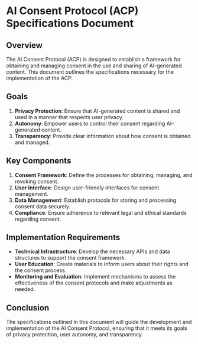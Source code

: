 # AI Consent Protocol (ACP) Specifications Document

## Overview
The AI Consent Protocol (ACP) is designed to establish a framework for obtaining and managing consent in the use and sharing of AI-generated content. This document outlines the specifications necessary for the implementation of the ACP.

## Goals
1. **Privacy Protection**: Ensure that AI-generated content is shared and used in a manner that respects user privacy.
2. **Autonomy**: Empower users to control their consent regarding AI-generated content.
3. **Transparency**: Provide clear information about how consent is obtained and managed.

## Key Components
1. **Consent Framework**: Define the processes for obtaining, managing, and revoking consent.
2. **User Interface**: Design user-friendly interfaces for consent management.
3. **Data Management**: Establish protocols for storing and processing consent data securely.
4. **Compliance**: Ensure adherence to relevant legal and ethical standards regarding consent.

## Implementation Requirements
- **Technical Infrastructure**: Develop the necessary APIs and data structures to support the consent framework.
- **User Education**: Create materials to inform users about their rights and the consent process.
- **Monitoring and Evaluation**: Implement mechanisms to assess the effectiveness of the consent protocols and make adjustments as needed.

## Conclusion
The specifications outlined in this document will guide the development and implementation of the AI Consent Protocol, ensuring that it meets its goals of privacy protection, user autonomy, and transparency.

